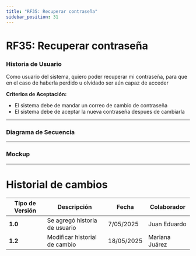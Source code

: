 ```yaml
---
title: "RF35: Recuperar contraseña"  
sidebar_position: 31
---
```


# RF35: Recuperar contraseña


### Historia de Usuario
Como usuario del sistema, quiero poder recuperar mi contraseña, para que en el caso de haberla perdido u olvidado ser aún capaz de acceder

  **Criterios de Aceptación:**
  - El sistema debe de mandar un correo de cambio de contraseña
  - El sistema debe de aceptar la nueva contraseña despues de cambiarla

---

### Diagrama de Secuencia


---

### Mockup

---                                                       

# Historial de cambios
| **Tipo de Versión** | **Descripción**                      | **Fecha** | **Colaborador**   |
| ------------------- | ------------------------------------ | --------- | ----------------- |
| **1.0**             | Se agregó historia de usuario        | 7/05/2025 | Juan Eduardo      |
| **1.2**             | Modificar historial de cambio        | 18/05/2025| Mariana Juárez    |